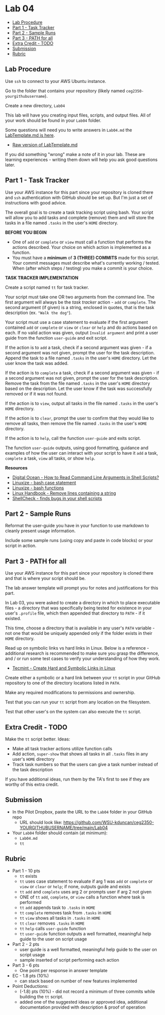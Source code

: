 # Lab 04

- [Lab Procedure](#lab-procedure)
- [Part 1 - Task Tracker](#part-1---task-tracker)
- [Part 2 - Sample Runs](#part-2---sample-runs)
- [Part 3 - PATH for all](#part-3---path-for-all)
- [Extra Credit - TODO](#extra-credit---todo)
- [Submission](#submission)
- [Rubric](#rubric)

## Lab Procedure

Use `ssh` to connect to your AWS Ubuntu instance.

Go to the folder that contains your repository (likely named `ceg2350-yourgithubusername`).

Create a new directory, `Lab04`

This lab will have you creating input files, scripts, and output files. All of your work should be found in your `Lab04` folder.

Some questions will need you to write answers in `Lab04.md` the [LabTemplate.md is here](LabTemplate.md).

- [Raw version of LabTemplate.md](https://raw.githubusercontent.com/pattonsgirl/CEG2350/main/Labs/Lab04/LabTemplate.md)

If you did something "wrong" make a note of it in your lab. These are learning experiences - writing them down will help you ask good questions later.

## Part 1 - Task Tracker

Use your AWS instance for this part since your repository is cloned there and `ssh` authentication with GitHub should be set up.  But I'm just a set of instructions with good advice.

The overall goal is to create a task tracking script using bash.  Your script will allow you to add tasks and complete (remove) them and will store the tasks in a file named `.tasks` in the user's `HOME` directory.

**BEFORE YOU BEGIN**
- One of `add` or `complete` or `view` must call a function that performs the actions described.  Your choice on which action is implemented as a function.
- You must have a **minimum** of **3 (THREE) COMMITS** made for this script.  Your commit messages must describe what's currently working / tested.  When (after which steps / testing) you make a commit is your choice.

**TASK TRACKER IMPLEMENTATION**

Create a script named `tt` for task tracker.

Your script must take one OR two arguments from the command line.  The first argument will always be the *task tracker* action - `add` or `complete`.  The second argument (if given) is a string, enclosed in quotes, that is the task description (ex. `"Walk the dog"`).

Your script must use a case statement to evaluate if the first argument contained `add` or `complete` or `view` or `clear` or `help` and do actions based on each.  If no valid action was given, output `Invalid argument` and print a user guide from the function `user-guide` and exit script.

If the action is to `add` a task, check if a second argument was given - if a second argument was not given, prompt the user for the task description.  Append the task to a file named `.tasks` in the user's `HOME` directory.  Let the user know the task was added.

If the action is to `complete` a task, check if a second argument was given - if a second argument was not given, prompt the user for the task description.  Remove the task from the file named `.tasks` in the user's `HOME` directory based on the description.  Let the user know if the task was successfully removed or if it was not found.

If the action is to `view`, output all tasks in the file named `.tasks` in the user's `HOME` directory.

If the action is to `clear`, prompt the user to confirm that they would like to remove all tasks, then remove the file named `.tasks` in the user's `HOME` directory.

If the action is to `help`, call the function `user-guide` and exits script.

The function `user-guide` outputs, using good formatting, guidance and examples of how the user can interact with your script to have it `add` a task, `complete` a task, `view` all tasks, or show `help`.

**Resources**
- [Digital Ocean - How to Read Command Line Arguments in Shell Scripts?](https://www.digitalocean.com/community/tutorials/read-command-line-arguments-in-shell-scripts)
- [Linuxize - bash case statement](https://linuxize.com/post/bash-case-statement/)
- [Linuxize - bash functions](https://linuxize.com/post/bash-functions/)
- [Linux Handbook - Remove lines containing a string](https://linuxhandbook.com/remove-lines-file/#remove-lines-containing-a-string)
- [ShellCheck - finds bugs in your shell scripts](https://www.shellcheck.net/)

## Part 2 - Sample Runs

Reformat the user-guide you have in your function to use markdown to cleanly present usage information.

Include some sample runs (using copy and paste in code blocks) or your script in action.

## Part 3 - PATH for all

Use your AWS instance for this part since your repository is cloned there and that is where your script should be.

The lab answer template will prompt you for notes and justifications for this part.

In Lab 03, you were asked to create a directory in which to place executable files - a directory that was specifically being tested for existence in your user's `.profile` file, which then appended that directory to `PATH` - if it existed.

This time, choose a directory that is available in any user's `PATH` variable - not one that would be uniquely appended only if the folder exists in their `HOME` directory.  

Read up on symbolic links vs hard links in Linux. Below is a reference - additional research is recommended to make sure you grasp the difference, and / or run some test cases to verify your understanding of how they work.
  - [Tecmint - Create Hard and Symbolic Links in Linux](https://www.tecmint.com/create-hard-and-symbolic-links-in-linux)

Create either a symbolic or a hard link between your `tt` script in your GitHub repository to one of the directory locations listed in `PATH`.

Make any required modifications to permissions and ownership.

Test that you can run your `tt` script from any location on the filesystem.

Test that other user's on the system can also execute the `tt` script.

## Extra Credit - TODO

Make the `tt` script better. Ideas:
- Make all task tracker actions utilize function calls
- Add action, `super-show` that shows all tasks in all `.tasks` files in any user's `HOME` directory
- Track task numbers so that the users can give a task number instead of the task description

If you have additional ideas, run them by the TA's first to see if they are worthy of this extra credit.

## Submission

- In the Pilot Dropbox, paste the URL to the `Lab04` folder in your GitHub repo
  - URL should look like: https://github.com/WSU-kduncan/ceg2350-YOURGITHUBUSERNAME/tree/main/Lab04
- Your `Lab04` folder should contain (at minimum):
  - `Lab04.md`
  - `tt`

## Rubric

- Part 1 - 10 pts
  - `tt` exists
  - `tt` uses case statement to evaluate if arg 1 was `add` or `complete` or `view` or `clear` or `help`; if none, outputs guide and exists
  - `tt` `add` and `complete` uses arg 2 or prompts user if arg 2 not given
  - ONE of `tt` `add`, `complete`, or `view` calls a function where task is performed
  - `tt` `add` appends task to `.tasks` in `HOME`
  - `tt` `complete` removes task from `.tasks` in `HOME`
  - `tt` `view` shows all tasks in `.tasks` in `HOME`
  - `tt` `clear` removes `.tasks` in `HOME`
  - `tt` `help` calls `user-guide` function
  - `tt` `user-guide` function outputs a well formatted, meaningful help guide to the user on script usage
- Part 2 - 2 pts
  - user guide is a well formatted, meaningful help guide to the user on script usage
  - sample inserted of script performing each action
- Part 3 - 6 pts
  - One point per response in answer template
- EC - 1.8 pts (10%)
    - can stack based on number of new features implemented
- Point Deductions:
    - (-1.8) pts (10%) - did not record a minimum of three commits while building the `tt` script.
  - added one of the suggested ideas or approved idea, additional documentation provided with description & proof of operation
